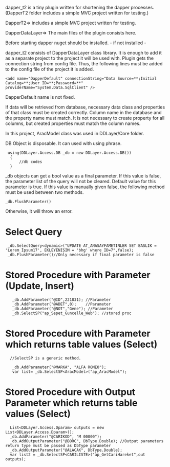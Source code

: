dapper_t2 is a tiny plugin written for shortening the dapper processes. (DapperT2 folder includes a simple MVC project written for testing.) 

DapperT2=> includes a simple MVC project written for testing. 

DapperDataLayer=> The main files of the plugin consists here.

Before starting  dapper nuget should be installed. - if not installed -

dapper_t2 consists of DapperDataLayer class library. It is enough to add it as a separate project to the project it will be used with. Plugin gets the connection string from config file. Thus, the following lines must be added to the config file of the project it is added. 

``` <add name="DapperDefault" connectionString="Data Source=**;Initial Catalog=**;User ID=**;Password=**" providerName="System.Data.SqlClient" /> ```

DapperDefault name is not fixed.


If data will be retrieved from database, necessary data class and properties of that class must be created correctly. Column name in the database and the property name must match. It is not necessary to create property for all columns, but created properties must match the column names. 

In this project, AracModel class was used in DDLayer/Core folder. 

DB Object is disposable. It can used with using phrase.

```
 using(DDLayer.Access.DB _db = new DDLayer.Access.DB())
  {
      //db codes
  } 
 ``` 

_db objects can get a bool value as a final parameter. If this value is false, the parameter list of the query will not be cleared. Default value for this parameter is true. If this value is manually given false, the following method must be used between two methods. 

 ```_db.FlushParameter()```


Otherwise, it will throw an error. 


# Select Query 

 ``` 
  _db.SelectQuery<dynamic>("UPDATE AT_ANASAYFAMETINLER SET BASLIK = 'Lorem İpsum17', EKLEYENISIM = 'bhg' where ID=7",false); 
  _db.FlushParameter()//Only necessary if final parameter is false
  ```

# Stored Procedure with Parameter (Update, Insert) 

```
   _db.AddParameter("@ID",221831); //Parameter  
   _db.AddParameter("@ADET",0);    //Parameter
   _db.AddParameter("@NOT","Gene"); //Parameter           
   _db.SelectSP("ap_Sepet_Guncelle_Web"); //stored proc
  ```
  
# Stored Procedure with Parameter which returns table values (Select)

```
  //SelectSP is a generic method.
  
   _db.AddParameter("@MARKA", "ALFA ROMEO");
   var list= _db.SelectSP<AracModel>("ap_AracModel");    
  ```
  
# Stored Procedure with Output Parameter which returns table values (Select) 

```
  List<DDLayer.Access.Dparam> outputs = new List<DDLayer.Access.Dparam>();
  _db.AddParameter("@CARIKOD", "M 00000");
  _db.AddOutputParameter("@BORC", DbType.Double); //Output parameters return type must be passed as DbType parameter
  _db.AddOutputParameter("@ALACAK", DbType.Double);
  var list2 = _db.SelectSP<CARILISTE>("ap_GetCariHareket",out outputs);  
  ```
